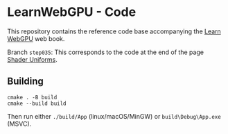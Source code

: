 LearnWebGPU - Code
==================

This repository contains the reference code base accompanying the [Learn WebGPU](learnwgpu.com) web book.

Branch `step035`: This corresponds to the code at the end of the page [Shader Uniforms](https://eliemichel.github.io/LearnWebGPU/basic-3d-rendering/shader-uniforms.html).

Building
--------

```
cmake . -B build
cmake --build build
```

Then run either `./build/App` (linux/macOS/MinGW) or `build\Debug\App.exe` (MSVC).
